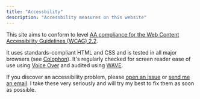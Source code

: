 ```yaml
---
title: "Accessbility"
description: "Accessbility measures on this website"
---
```


This site aims to conform to level
[AA compliance for the Web Content Accessibility Guidelines (WCAG) 2.2](https://www.w3.org/TR/WCAG22/).

It uses standards-compliant HTML and CSS and is tested in all major browsers
(see [Colophon](/colophon)).
It's regularly checked for screen reader ease of use using
[Voice Over](http://www.apple.com/accessibility/osx/voiceover/) and audited
using [WAVE](https://wave.webaim.org).

If you discover an accessibility problem, please
[open an issue](https://github.com/bahlo/arne.me/issues/new) or
[send me an email](mailto:hey@arne.me).
I take these very seriously and will try my best to fix them as soon as possible.

